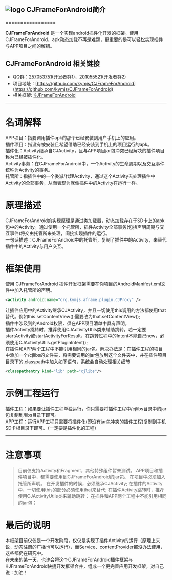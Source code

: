 ## ![logo](https://github.com/kymjs/KJFrameForAndroid/blob/master/KJFrameExample/logo.jpg) CJFrameForAndroid简介
=================

**CJFrameForAndroid** 是一个实现android插件化开发的框架。使用CJFrameForAndroid，apk动态加载不再是难题，更重要的是可以轻松实现插件与APP项目之间的解耦。<br>

## CJFrameForAndroid 相关链接
* QQ群：[257053751](http://shang.qq.com/wpa/qunwpa?idkey=00d92c040e81d87ccd21f8d0fffb10640baaa66da45254c3bd329b6ff7d46fef)(开发者群1)，[201055521](http://jq.qq.com/?_wv=1027&k=MBVdpK)(开发者群2)
* 项目地址：[https://github.com/kymjs/CJFrameForAndroid](https://github.com/kymjs/CJFrameForAndroid)
* 相关框架: [KJFrameForAndroid](https://github.com/kymjs/KJFrameForAndroid)

---
# 名词解释
APP项目：指要调用插件apk的那个已经安装到用户手机上的应用。<br>
插件项目：指没有被安装且希望借助已经安装到手机上的项目运行的apk。<br>
插件化：Activity继承自CJActivity，且与APP项目jar包冲突已经解决的插件项目称为已经被插件化。<br>
Activity事务：在CJFrameForAndroid中，一个Activity的生命周期以及交互事件统称为Activity的事务。<br>
托管所：指插件中的一个委派/代理Activity，通过这个Activity去处理插件中Activity的全部事务，从而表现为就像插件中的Activity在运行一样。<br>

# 原理描述
CJFrameForAndroid的实现原理是通过类加载器，动态加载存在于SD卡上的apk包中的Activity。通过使用一个托管所，插件Activity全部事务(包括声明周期与交互事件)将交由托管所来处理，间接实现插件的运行。<br>
一句话描述：CJFrameForAndroid中的托管所，复制了插件中的Activity，来替代插件中的Activity与用户交互。<br>

# 框架使用
使用 CJFrameForAndroid 插件开发框架需要在你项目的AndroidManifest.xml文件中加入托管所的声明。<br>
```xml
<activity android:name="org.kymjs.aframe.plugin.CJProxy" />
```
让插件应用中的Activity继承CJActivity，并且一切使用this调用的方法都使用that替代。例如this.setContentView();需要改为that.setContentView();<br>
插件中涉及到的Android权限，须在APP项目清单中具有声明。<br>
插件Activity跳转时，推荐使用CJActivityUtils类来辅助跳转。若一定要startActivity或startActivityForResult，在跳转过程中的Intent不能自己new，必须使用CJActivityUtils.getPluginIntent();<br>
在插件和APP两个工程中不能引用相同的jar包。解决办法是：在插件工程的项目中添加一个/cjlibs的文件夹，将需要调用的jar包放到这个文件夹中，并在插件项目目录下的.classpath中加入如下语句，系统会自动处理相关细节
```xml
<classpathentry kind="lib" path="cjlibs"/>
```

# 示例工程运行
插件工程：如果要让插件工程单独运行，你只需要将插件工程中/cjlibs目录中的jar包复制到/libs目录下即可。<br>
APP工程：运行APP工程只需要将插件化(即没有jar包冲突的插件工程)复制到手机SD卡根目录下即可。（一定要是插件化的工程）<br>

----

# 注意事项
>目前仅支持Activity和Fragment，其他特殊组件暂未测试。
>APP项目和插件项目中，都需要使用到CJFrameForAndroid的jar包。
>在项目中必须加入托管所声明。
>在开发插件的时候，必须继承CJActivity;
>在插件的Activity中，一切使用this的部分必须使用that来替代;
>在插件Activity跳转时，推荐使用CJActivityUtils类来辅助跳转；
>在插件和APP两个工程中不能引用相同的jar包；

# 最后的说明
本框架目前仅仅是一个开发阶段，仅仅是实现了插件Activity的运行（原理上来说，动态注册的广播也可以运行），而Service、contentProvider都没办法使用，这些都仍在研究中。<br>
在未来的某一天，也许会将这个CJFrameForAndroid插件框架与KJFrameForAndroid快捷开发框架合并，组成一个更完善应用开发框架，对自己说：加油！